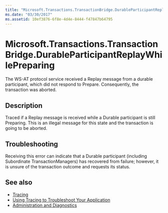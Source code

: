 ```yaml
---
title: "Microsoft.Transactions.TransactionBridge.DurableParticipantReplayWhilePreparing"
ms.date: "03/30/2017"
ms.assetid: 10ef3876-6f8e-4d4e-8444-f47847b64795
---
```

# Microsoft.Transactions.TransactionBridge.DurableParticipantReplayWhilePreparing
The WS-AT protocol service received a Replay message from a durable participant, which did not respond to Prepare. Consequently, the transaction was aborted.  
  
## Description  
 Traced if a Replay message is received while a Durable participant is still Preparing. This is an illegal message for this state and the transaction is going to be aborted.  
  
## Troubleshooting

Receiving this error can indicate that a Durable participant (including Subordinate TransactionManagers) has recovered from failure; however, it is unsure of the transaction outcome and requests its status.  
  
## See also

- [Tracing](../../../../../docs/framework/wcf/diagnostics/tracing/index.md)
- [Using Tracing to Troubleshoot Your Application](../../../../../docs/framework/wcf/diagnostics/tracing/using-tracing-to-troubleshoot-your-application.md)
- [Administration and Diagnostics](../../../../../docs/framework/wcf/diagnostics/index.md)
